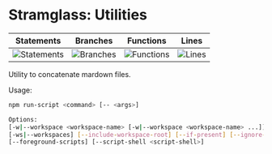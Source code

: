 # Stramglass: Utilities

| Statements                  | Branches                | Functions                 | Lines             |
| --------------------------- | ----------------------- | ------------------------- | ----------------- |
| ![Statements](https://img.shields.io/badge/statements-97.29%25-brightgreen.svg?style=flat) | ![Branches](https://img.shields.io/badge/branches-80%25-yellow.svg?style=flat) | ![Functions](https://img.shields.io/badge/functions-100%25-brightgreen.svg?style=flat) | ![Lines](https://img.shields.io/badge/lines-97.29%25-brightgreen.svg?style=flat) |

Utility to concatenate mardown files.

Usage:

```bash
npm run-script <command> [-- <args>]

Options:
[-w|--workspace <workspace-name> [-w|--workspace <workspace-name> ...]]
[-ws|--workspaces] [--include-workspace-root] [--if-present] [--ignore-scripts]
[--foreground-scripts] [--script-shell <script-shell>]
```
